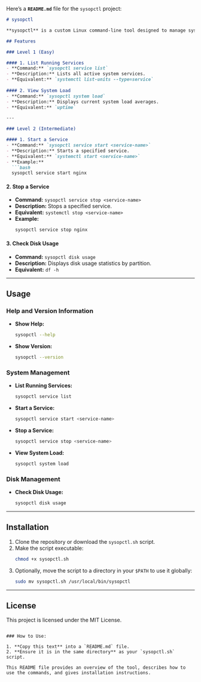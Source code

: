 Here’s a **`README.md`** file for the `sysopctl` project:

```markdown
# sysopctl

**sysopctl** is a custom Linux command-line tool designed to manage system services, processes, and system resources. It allows users to view system load, manage services, and check disk usage.

## Features

### Level 1 (Easy)

#### 1. List Running Services
- **Command:** `sysopctl service list`
- **Description:** Lists all active system services.
- **Equivalent:** `systemctl list-units --type=service`
  
#### 2. View System Load
- **Command:** `sysopctl system load`
- **Description:** Displays current system load averages.
- **Equivalent:** `uptime`

---

### Level 2 (Intermediate)

#### 1. Start a Service
- **Command:** `sysopctl service start <service-name>`
- **Description:** Starts a specified service.
- **Equivalent:** `systemctl start <service-name>`
- **Example:**
  ```bash
  sysopctl service start nginx
  ```

#### 2. Stop a Service
- **Command:** `sysopctl service stop <service-name>`
- **Description:** Stops a specified service.
- **Equivalent:** `systemctl stop <service-name>`
- **Example:**
  ```bash
  sysopctl service stop nginx
  ```

#### 3. Check Disk Usage
- **Command:** `sysopctl disk usage`
- **Description:** Displays disk usage statistics by partition.
- **Equivalent:** `df -h`

---

## Usage

### Help and Version Information
- **Show Help:**
  ```bash
  sysopctl --help
  ```
- **Show Version:**
  ```bash
  sysopctl --version
  ```

### System Management
- **List Running Services:**
  ```bash
  sysopctl service list
  ```
- **Start a Service:**
  ```bash
  sysopctl service start <service-name>
  ```
- **Stop a Service:**
  ```bash
  sysopctl service stop <service-name>
  ```
- **View System Load:**
  ```bash
  sysopctl system load
  ```

### Disk Management
- **Check Disk Usage:**
  ```bash
  sysopctl disk usage
  ```

---

## Installation

1. Clone the repository or download the `sysopctl.sh` script.
2. Make the script executable:
   ```bash
   chmod +x sysopctl.sh
   ```
3. Optionally, move the script to a directory in your `$PATH` to use it globally:
   ```bash
   sudo mv sysopctl.sh /usr/local/bin/sysopctl
   ```

---

## License

This project is licensed under the MIT License.
```

### How to Use:

1. **Copy this text** into a `README.md` file.
2. **Ensure it is in the same directory** as your `sysopctl.sh` script.

This README file provides an overview of the tool, describes how to use the commands, and gives installation instructions.
